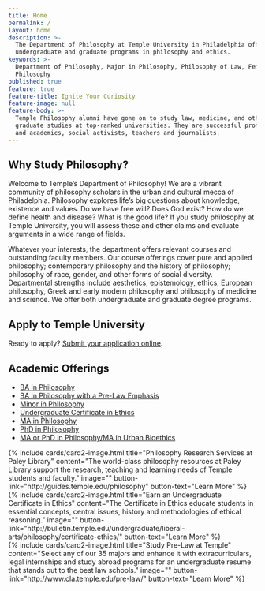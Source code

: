 ```yaml
---
title: Home
permalink: /
layout: home
description: >-
  The Department of Philosophy at Temple University in Philadelphia offers top
  undergraduate and graduate programs in philosophy and ethics.
keywords: >-
  Department of Philosophy, Major in Philosophy, Philosophy of Law, Feminist
  Philosophy
published: true
feature: true
feature-title: Ignite Your Curiosity
feature-image: null
feature-body: >-
  Temple Philosophy alumni have gone on to study law, medicine, and other
  graduate studies at top-ranked universities. They are successful professionals
  and academics, social activists, teachers and journalists.
---
```

## Why Study Philosophy?
Welcome to Temple’s Department of Philosophy! We are a vibrant community of philosophy scholars in the urban and cultural mecca of Philadelphia. Philosophy explores life’s big questions about knowledge, existence and values. Do we have free will? Does God exist? How do we define health and disease? What is the good life? If you study philosophy at Temple University, you will assess these and other claims and evaluate arguments in a wide range of fields.

Whatever your interests, the department offers relevant courses and outstanding faculty members. Our course offerings cover pure and applied philosophy; contemporary philosophy and the history of philosophy; philosophy of race, gender, and other forms of social diversity. Departmental strengths include aesthetics, epistemology, ethics, European philosophy, Greek and early modern philosophy and philosophy of medicine and science. We offer both undergraduate and graduate degree programs. 

## Apply to Temple University
Ready to apply? [Submit your application online](http://admissions.temple.edu/apply).

## Academic Offerings
- [BA in Philosophy](http://bulletin.temple.edu/undergraduate/liberal-arts/philosophy/ba-philosophy/)
- [BA in Philosophy with a Pre-Law Emphasis](http://bulletin.temple.edu/undergraduate/liberal-arts/philosophy/ba-philosophy/#academicplanstext)
- [Minor in Philosophy](http://bulletin.temple.edu/undergraduate/liberal-arts/philosophy/minor-philosophy/)
- [Undergraduate Certificate in Ethics](http://bulletin.temple.edu/undergraduate/liberal-arts/philosophy/certificate-ethics/)
- [MA in Philosophy](http://bulletin.temple.edu/graduate/scd/cla/philosophy-ma/)
- [PhD in Philosophy](http://bulletin.temple.edu/graduate/scd/cla/philosophy-phd/)
- [MA or PhD in Philosophy/MA in Urban Bioethics](http://bulletin.temple.edu/graduate/scd/medicine/urban-bioethics-ma/)

<div class="row row-wide">
  <div class="col m12 l4">{% include cards/card2-image.html
    title="Philosophy Research Services at Paley Library"
    content="The world-class philosophy resources at Paley Library support the research, teaching and learning needs of Temple students and faculty."
    image=""
    button-link="http://guides.temple.edu/philosophy"
    button-text="Learn More" %}
  </div>
  <div class="row row-wide">
    <div class="col m12 l4">{% include cards/card2-image.html
      title="Earn an Undergraduate Certificate in Ethics"
      content="The Certificate in Ethics educate students in essential concepts, central issues, history and methodologies of ethical reasoning."
      image=""
      button-link="http://bulletin.temple.edu/undergraduate/liberal-arts/philosophy/certificate-ethics/"
      button-text="Learn More" %}
    </div>
    <div class="row row-wide">
      <div class="col m12 l4">{% include cards/card2-image.html
        title="Study Pre-Law at Temple"
        content="Select any of our 35 majors and enhance it with extracurriculars, legal internships and study abroad programs for an undergraduate resume that stands out to the best law schools."
        image=""
        button-link="http://www.cla.temple.edu/pre-law/"
        button-text="Learn More" %}
      </div>
</div>
